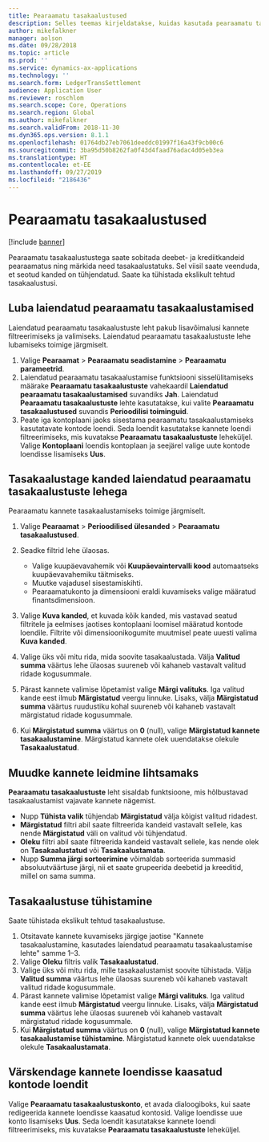 ```yaml
---
title: Pearaamatu tasakaalustused
description: Selles teemas kirjeldatakse, kuidas kasutada pearaamatu tasakaalustuste lehte pearaamatukannete tasakaalustamiseks ja taskaalustuste tühistamiseks.
author: mikefalkner
manager: aolson
ms.date: 09/28/2018
ms.topic: article
ms.prod: ''
ms.service: dynamics-ax-applications
ms.technology: ''
ms.search.form: LedgerTransSettlement
audience: Application User
ms.reviewer: roschlom
ms.search.scope: Core, Operations
ms.search.region: Global
ms.author: mikefalkner
ms.search.validFrom: 2018-11-30
ms.dyn365.ops.version: 8.1.1
ms.openlocfilehash: 01764db27eb7061deeddc01997f16a43f9cb00c6
ms.sourcegitcommit: 3ba95d50b8262fa0f43d4faad76adac4d05eb3ea
ms.translationtype: HT
ms.contentlocale: et-EE
ms.lasthandoff: 09/27/2019
ms.locfileid: "2186436"
---
```

# <a name="ledger-settlements"></a>Pearaamatu tasakaalustused

[!include [banner](../includes/banner.md)]

Pearaamatu tasakaalustustega saate sobitada deebet- ja krediitkandeid pearaamatus ning märkida need tasakaalustatuks. Sel viisil saate veenduda, et seotud kanded on tühjendatud. Saate ka tühistada ekslikult tehtud tasakaalustusi.

## <a name="enable-advanced-ledger-settlements"></a>Luba laiendatud pearaamatu tasakaalustamised

Laiendatud pearaamatu tasakaalustuste leht pakub lisavõimalusi kannete filtreerimiseks ja valimiseks. Laiendatud pearaamatu tasakaalustuste lehe lubamiseks toimige järgmiselt.

1. Valige **Pearaamat** \> **Pearaamatu seadistamine** \> **Pearaamatu parameetrid**. 
2. Laiendatud pearaamatu tasakaalustamise funktsiooni sisselülitamiseks määrake **Pearaamatu tasakaalustuste** vahekaardil **Laiendatud pearaamatu tasakaalustamised** suvandiks **Jah**. Laiendatud **Pearaamatu tasakaalustuste** lehte kasutatakse, kui valite **Pearaamatu tasakaalustused** suvandis **Perioodilisi toiminguid**. 
3. Peate iga kontoplaani jaoks sisestama pearaamatu tasakaalustamiseks kasutatavate kontode loendi. Seda loendit kasutatakse kannete loendi filtreerimiseks, mis kuvatakse **Pearaamatu tasakaalustuste** leheküljel. Valige **Kontoplaani** loendis kontoplaan ja seejärel valige uute kontode loendisse lisamiseks **Uus**.

## <a name="settle-transactions-by-using-the-advanced-ledger-settlements-page"></a>Tasakaalustage kanded laiendatud pearaamatu tasakaalustuste lehega

Pearaamatu kannete tasakaalustamiseks toimige järgmiselt.

1. Valige **Pearaamat** \> **Perioodilised ülesanded** \> **Pearaamatu tasakaalustused**.
2. Seadke filtrid lehe ülaosas.

    - Valige kuupäevavahemik või **Kuupäevaintervalli kood** automaatseks kuupäevavahemiku täitmiseks.
    - Muutke vajadusel sisestamiskihti.
    - Pearaamatukonto ja dimensiooni eraldi kuvamiseks valige määratud finantsdimensioon.

3. Valige **Kuva kanded**, et kuvada kõik kanded, mis vastavad seatud filtritele ja eelmises jaotises kontoplaani loomisel määratud kontode loendile. Filtrite või dimensioonikogumite muutmisel peate uuesti valima **Kuva kanded**.
4. Valige üks või mitu rida, mida soovite tasakaalustada. Välja **Valitud summa** väärtus lehe ülaosas suureneb või kahaneb vastavalt valitud ridade kogusummale.
5. Pärast kannete valimise lõpetamist valige **Märgi valituks**. Iga valitud kande eest ilmub **Märgistatud** veergu linnuke. Lisaks, välja **Märgistatud summa** väärtus ruudustiku kohal suureneb või kahaneb vastavalt märgistatud ridade kogusummale.
6. Kui **Märgistatud summa** väärtus on **0** (null), valige **Märgistatud kannete tasakaalustamine**. Märgistatud kannete olek uuendatakse olekule **Tasakaalustatud**.

## <a name="make-transactions-easier-to-find"></a>Muudke kannete leidmine lihtsamaks

**Pearaamatu tasakaalustuste** leht sisaldab funktsioone, mis hõlbustavad tasakaalustamist vajavate kannete nägemist.

- Nupp **Tühista valik** tühjendab **Märgistatud** välja kõigist valitud ridadest.
- **Märgistatud** filtri abil saate filtreerida kandeid vastavalt sellele, kas nende **Märgistatud** väli on valitud või tühjendatud.
- **Oleku** filtri abil saate filtreerida kandeid vastavalt sellele, kas nende olek on **Tasakaalustatud** või **Tasakaalustamata**.
- Nupp **Summa järgi sorteerimine** võimaldab sorteerida summasid absoluutväärtuse järgi, nii et saate grupeerida deebetid ja kreeditid, millel on sama summa.

## <a name="reverse-a-settlement"></a>Tasakaalustuse tühistamine

Saate tühistada ekslikult tehtud tasakaalustuse.

1. Otsitavate kannete kuvamiseks järgige jaotise "Kannete tasakaalustamine, kasutades laiendatud pearaamatu tasakaalustamise lehte" samme 1–3.
2. Valige **Oleku** filtris valik **Tasakaalustatud**.
3. Valige üks või mitu rida, mille tasakaalustamist soovite tühistada. Välja **Valitud summa** väärtus lehe ülaosas suureneb või kahaneb vastavalt valitud ridade kogusummale.
4. Pärast kannete valimise lõpetamist valige **Märgi valituks**. Iga valitud kande eest ilmub **Märgistatud** veergu linnuke. Lisaks, välja **Märgistatud summa** väärtus lehe ülaosas suureneb või kahaneb vastavalt märgistatud ridade kogusummale.
5. Kui **Märgistatud summa** väärtus on **0** (null), valige **Märgistatud kannete tasakaalustamise tühistamine**. Märgistatud kannete olek uuendatakse olekule **Tasakaalustamata**.

## <a name="update-the-list-of-accounts-that-are-included-in-the-list-of-transactions"></a>Värskendage kannete loendisse kaasatud kontode loendit

Valige **Pearaamatu tasakaalustuskonto**, et avada dialoogiboks, kui saate redigeerida kannete loendisse kaasatud kontosid. Valige loendisse uue konto lisamiseks **Uus**. Seda loendit kasutatakse kannete loendi filtreerimiseks, mis kuvatakse **Pearaamatu tasakaalustuste** leheküljel.

